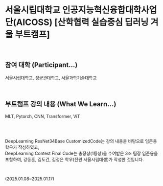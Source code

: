 # 서울시립대학교 인공지능혁신융합대학사업단(AICOSS) [산학협력 실습중심 딥러닝 겨울 부트캠프]   

<br />

## 참여 대학 (Participant...)
서울시립대학교, 성균관대학교, 서울과학기술대학교

<br />

## 부트캠프 강의 내용 (What We Learn...)   
MLT, Pytorch, CNN, Transformer, ViT

<br /><br />

DeepLearning ResNet34Base CustomizedCode는 강의 내용을 바탕으로 임준용 학우가 작성하였고,   
DeepLearning  Contest Final Code는 총장상(1등상)을 수여받은 3조 팀장 임준용을 포함하여, 강동훈, 김도건, 김정은 학우(전원 서울시립대생)가 작성한 것입니다.

<br />

(2025.01.08~2025.01.17)
